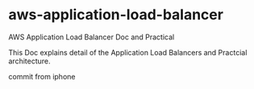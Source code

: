 # aws-application-load-balancer

AWS Application Load Balancer Doc and Practical

This Doc explains detail of the Application Load Balancers and Practcial architecture.

commit from iphone